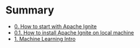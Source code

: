 # Summary

* [0. How to start with Apache Ignite](README.md)
* [0.1. How to install Apache Ignite on local machine](01-how-to-install-apache-ignite-on-local-machine.md)
* [1. Machine Learning Intro](chapter1.md)



